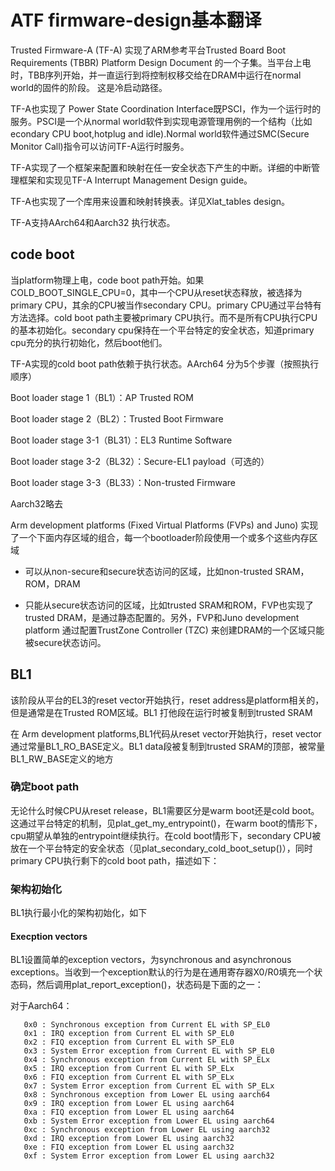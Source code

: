 # ATF firmware-design基本翻译

Trusted Firmware-A (TF-A)  实现了ARM参考平台Trusted Board Boot Requirements (TBBR) Platform Design Document 的一个子集。当平台上电时，TBB序列开始，并一直运行到将控制权移交给在DRAM中运行在normal world的固件的阶段。 这是冷启动路径。

TF-A也实现了 Power State Coordination Interface既PSCI，作为一个运行时的服务。PSCI是一个从normal world软件到实现电源管理用例的一个结构（比如econdary CPU boot,hotplug and idle).Normal world软件通过SMC(Secure Monitor Call)指令可以访问TF-A运行时服务。

TF-A实现了一个框架来配置和映射在任一安全状态下产生的中断。详细的中断管理框架和实现见TF-A Interrupt Management Design guide。

TF-A也实现了一个库用来设置和映射转换表。详见Xlat_tables design。

TF-A支持AArch64和Aarch32 执行状态。

## code boot

当platform物理上电，code boot path开始。如果COLD_BOOT_SINGLE_CPU=0，其中一个CPU从reset状态释放，被选择为primary CPU，其余的CPU被当作secondary CPU。primary CPU通过平台特有方法选择。cold boot path主要被primary CPU执行。而不是所有CPU执行CPU的基本初始化。secondary cpu保持在一个平台特定的安全状态，知道primary cpu充分的执行初始化，然后boot他们。

TF-A实现的cold boot path依赖于执行状态。AArch64 分为5个步骤（按照执行顺序）

Boot loader stage 1（BL1）：AP Trusted ROM

Boot loader stage 2（BL2）：Trusted Boot Firmware

Boot loader stage 3-1（BL31）：EL3 Runtime Software

Boot loader stage 3-2（BL32）：Secure-EL1 payload（可选的）

Boot loader stage 3-3（BL33）：Non-trusted Firmware

Aarch32略去



Arm development platforms (Fixed Virtual Platforms (FVPs) and Juno) 实现了一个下面内存区域的组合，每一个bootloader阶段使用一个或多个这些内存区域

- 可以从non-secure和secure状态访问的区域，比如non-trusted SRAM，ROM，DRAM

- 只能从secure状态访问的区域，比如trusted SRAM和ROM，FVP也实现了trusted DRAM，是通过静态配置的。另外，FVP和Juno development platform 通过配置TrustZone Controller (TZC) 来创建DRAM的一个区域只能被secure状态访问。

## BL1

该阶段从平台的EL3的reset vector开始执行，reset address是platform相关的，但是通常是在Trusted ROM区域。BL1 打他段在运行时被复制到trusted SRAM

在 Arm development platforms,BL1代码从reset vector开始执行，reset vector通过常量BL1_RO_BASE定义。BL1 data段被复制到trusted SRAM的顶部，被常量BL1_RW_BASE定义的地方

### 确定boot path

无论什么时候CPU从reset release，BL1需要区分是warm boot还是cold boot。这通过平台特定的机制，见plat_get_my_entrypoint()，在warm boot的情形下，cpu期望从单独的entrypoint继续执行。在cold boot情形下，secondary CPU被放在一个平台特定的安全状态（见plat_secondary_cold_boot_setup()），同时primary CPU执行剩下的cold boot path，描述如下：

### 架构初始化

BL1执行最小化的架构初始化，如下

#### Execption vectors

BL1设置简单的exception vectors，为synchronous and asynchronous exceptions。当收到一个exception默认的行为是在通用寄存器X0/R0填充一个状态码，然后调用plat_report_exception()，状态码是下面的之一：

对于Aarch64：

       0x0 : Synchronous exception from Current EL with SP_EL0
       0x1 : IRQ exception from Current EL with SP_EL0
       0x2 : FIQ exception from Current EL with SP_EL0
       0x3 : System Error exception from Current EL with SP_EL0
       0x4 : Synchronous exception from Current EL with SP_ELx
       0x5 : IRQ exception from Current EL with SP_ELx
       0x6 : FIQ exception from Current EL with SP_ELx
       0x7 : System Error exception from Current EL with SP_ELx
       0x8 : Synchronous exception from Lower EL using aarch64
       0x9 : IRQ exception from Lower EL using aarch64
       0xa : FIQ exception from Lower EL using aarch64
       0xb : System Error exception from Lower EL using aarch64
       0xc : Synchronous exception from Lower EL using aarch32
       0xd : IRQ exception from Lower EL using aarch32
       0xe : FIQ exception from Lower EL using aarch32
       0xf : System Error exception from Lower EL using aarch32




